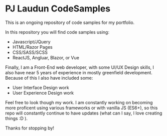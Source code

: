 # PJ Laudun CodeSamples
This is an ongoing repository of code samples for my portfolio.

In this repository you will find code samples using:

- Javascript/JQuery
- HTML/Razor Pages
- CSS/SASS/SCSS
- ReactJS, Angluar, Blazor, or Vue

Finally, I am a Front-End web developer, with some UI/UX Design skills, I also have near 5 years of experience in mostly greenfield development. Because of this I also have included some:

- User Interface Design work 
- User Experience Design work

Feel free to look though my work. I am constantly working on becoming more proficent using various frameworks or with vanilla JS (ES6+), so this repo will constantly continue to have updates (what can I say, I love creating things :D ).

Thanks for stopping by!
